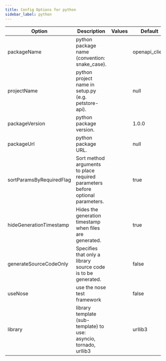 ```yaml
---
title: Config Options for python
sidebar_label: python
---
```


| Option | Description | Values | Default |
| ------ | ----------- | ------ | ------- |
|packageName|python package name (convention: snake_case).| |openapi_client|
|projectName|python project name in setup.py (e.g. petstore-api).| |null|
|packageVersion|python package version.| |1.0.0|
|packageUrl|python package URL.| |null|
|sortParamsByRequiredFlag|Sort method arguments to place required parameters before optional parameters.| |true|
|hideGenerationTimestamp|Hides the generation timestamp when files are generated.| |true|
|generateSourceCodeOnly|Specifies that only a library source code is to be generated.| |false|
|useNose|use the nose test framework| |false|
|library|library template (sub-template) to use: asyncio, tornado, urllib3| |urllib3|

